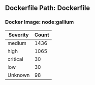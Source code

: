 ## Dockerfile Path: Dockerfile

### Docker Image: node:gallium
| Severity | Count |
|----------|-------|
| medium | 1436 |
| high | 1065 |
| critical | 30 |
| low | 30 |
| Unknown | 98 |